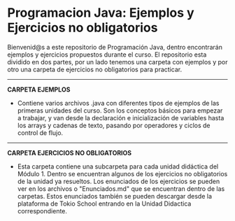 # Programacion Java: Ejemplos y Ejercicios no obligatorios

Bienvenid@s a este repositorio de Programación Java, dentro encontrarán ejemplos y ejercicios propuestos durante el curso.
El repositorio esta dividido en dos partes, por un lado tenemos una carpeta con ejemplos y por otro una carpeta de ejercicios no obligatorios para practicar.
***

**CARPETA EJEMPLOS**
- Contiene varios archivos .java con diferentes tipos de ejemplos de las primeras unidades del curso. Son los conceptos básicos para empezar a trabajar, y van
desde la declaración e inicialización de variables hasta los arrays y cadenas de texto, pasando por operadores y ciclos de control de flujo.
***

**CARPETA EJERCICIOS NO OBLIGATORIOS**
- Esta carpeta contiene una subcarpeta para cada unidad didáctica del Módulo 1. Dentro se encuentran algunos de los ejercicios no obligatorios
 de la unidad ya resueltos. Los enunciados de los ejercicios se pueden ver en los archivos o "Enunciados.md" que se encuentran dentro de las carpetas.
 Estos enunciados también se pueden descargar desde la plataforma de Tokio School entrando en la Unidad Didactica correspondiente.
